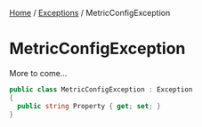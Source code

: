[Home](/README.md) / [Exceptions](/docs/exceptions/README.md) / MetricConfigException

# MetricConfigException
More to come...

```cs
public class MetricConfigException : Exception
{
  public string Property { get; set; }
}
```